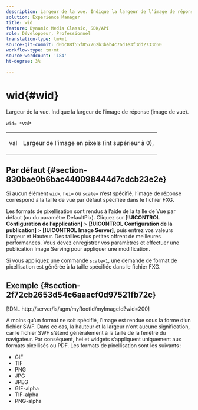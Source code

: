 ```yaml
---
description: Largeur de la vue. Indique la largeur de l’image de réponse (image de vue).
solution: Experience Manager
title: wid
feature: Dynamic Media Classic, SDK/API
role: Développeur, Professionnel
translation-type: tm+mt
source-git-commit: d0bc88f55f857762b3bab4c76d1e3f3dd2733d60
workflow-type: tm+mt
source-wordcount: '184'
ht-degree: 3%

---
```



# wid{#wid}

Largeur de la vue. Indique la largeur de l’image de réponse (image de vue).

`wid= *`val`*`

<table id="simpletable_8229FEFB366F4A799C206FD3E3C601BA"> 
 <tr class="strow"> 
  <td class="stentry"> <p><span class="codeph"> <span class="varname"> val</span></span> </p> </td> 
  <td class="stentry"> <p>Largeur de l’image en pixels (int supérieur à 0), </p></td> 
 </tr> 
</table>

## Par défaut {#section-830bae0b6bac440098444d7cdcb23e2e}

Si aucun élément `wid=`, `hei=` ou `scale=` n’est spécifié, l’image de réponse correspond à la taille de vue par défaut spécifiée dans le fichier FXG.

Les formats de pixellisation sont rendus à l’aide de la taille de Vue par défaut (ou du paramètre DefaultPix). Cliquez sur **[!UICONTROL Configuration de l’application]** > **[!UICONTROL Configuration de la publication]** > **[!UICONTROL Image Server]**, puis entrez vos valeurs Largeur et Hauteur. Des tailles plus petites offrent de meilleures performances. Vous devez enregistrer vos paramètres et effectuer une publication Image Serving pour appliquer une modification.

Si vous appliquez une commande `scale=1`, une demande de format de pixellisation est générée à la taille spécifiée dans le fichier FXG.

## Exemple {#section-2f72cb2653d54c6aaacf0d97521fb72c}

[!DNL http://server/is/agm/myRootId/myImageId?wid=200]

A moins qu’un format ne soit spécifié, l’image est rendue sous la forme d’un fichier SWF. Dans ce cas, la hauteur et la largeur n’ont aucune signification, car le fichier SWF s’étend généralement à la taille de la fenêtre du navigateur. Par conséquent, hei et widgets s’appliquent uniquement aux formats pixellisés ou PDF. Les formats de pixellisation sont les suivants :

* GIF
* TIF
* PNG
* JPG
* JPEG
* GIF-alpha
* TIF-alpha
* PNG-alpha

